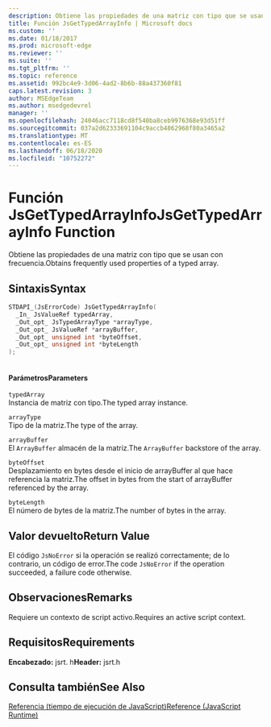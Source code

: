 ```yaml
---
description: Obtiene las propiedades de una matriz con tipo que se usan con frecuencia.
title: Función JsGetTypedArrayInfo | Microsoft docs
ms.custom: ''
ms.date: 01/18/2017
ms.prod: microsoft-edge
ms.reviewer: ''
ms.suite: ''
ms.tgt_pltfrm: ''
ms.topic: reference
ms.assetid: 992bc4e9-3d06-4ad2-8b6b-88a437360f81
caps.latest.revision: 3
author: MSEdgeTeam
ms.author: msedgedevrel
manager: ''
ms.openlocfilehash: 24046acc7118cd8f540ba8ceb9976368e93d51ff
ms.sourcegitcommit: 037a2d62333691104c9accb4862968f80a3465a2
ms.translationtype: MT
ms.contentlocale: es-ES
ms.lasthandoff: 06/18/2020
ms.locfileid: "10752272"
---
```

# <span data-ttu-id="add2f-103">Función JsGetTypedArrayInfo</span><span class="sxs-lookup"><span data-stu-id="add2f-103">JsGetTypedArrayInfo Function</span></span>
<span data-ttu-id="add2f-104">Obtiene las propiedades de una matriz con tipo que se usan con frecuencia.</span><span class="sxs-lookup"><span data-stu-id="add2f-104">Obtains frequently used properties of a typed array.</span></span>  
  
## <span data-ttu-id="add2f-105">Sintaxis</span><span class="sxs-lookup"><span data-stu-id="add2f-105">Syntax</span></span>  
  
```cpp  
STDAPI_(JsErrorCode) JsGetTypedArrayInfo(  
  _In_ JsValueRef typedArray,  
  _Out_opt_ JsTypedArrayType *arrayType,  
  _Out_opt_ JsValueRef *arrayBuffer,  
  _Out_opt_ unsigned int *byteOffset,  
  _Out_opt_ unsigned int *byteLength  
);  
  
```  
  
#### <span data-ttu-id="add2f-106">Parámetros</span><span class="sxs-lookup"><span data-stu-id="add2f-106">Parameters</span></span>  
 `typedArray`  
 <span data-ttu-id="add2f-107">Instancia de matriz con tipo.</span><span class="sxs-lookup"><span data-stu-id="add2f-107">The typed array instance.</span></span>  
  
 `arrayType`  
 <span data-ttu-id="add2f-108">Tipo de la matriz.</span><span class="sxs-lookup"><span data-stu-id="add2f-108">The type of the array.</span></span>  
  
 `arrayBuffer`  
 <span data-ttu-id="add2f-109">El `ArrayBuffer` almacén de la matriz.</span><span class="sxs-lookup"><span data-stu-id="add2f-109">The `ArrayBuffer` backstore of the array.</span></span>  
  
 `byteOffset`  
 <span data-ttu-id="add2f-110">Desplazamiento en bytes desde el inicio de arrayBuffer al que hace referencia la matriz.</span><span class="sxs-lookup"><span data-stu-id="add2f-110">The offset in bytes from the start of arrayBuffer referenced by the array.</span></span>  
  
 `byteLength`  
 <span data-ttu-id="add2f-111">El número de bytes de la matriz.</span><span class="sxs-lookup"><span data-stu-id="add2f-111">The number of bytes in the array.</span></span>  
  
## <span data-ttu-id="add2f-112">Valor devuelto</span><span class="sxs-lookup"><span data-stu-id="add2f-112">Return Value</span></span>  
 <span data-ttu-id="add2f-113">El código `JsNoError` si la operación se realizó correctamente; de lo contrario, un código de error.</span><span class="sxs-lookup"><span data-stu-id="add2f-113">The code `JsNoError` if the operation succeeded, a failure code otherwise.</span></span>  
  
## <span data-ttu-id="add2f-114">Observaciones</span><span class="sxs-lookup"><span data-stu-id="add2f-114">Remarks</span></span>  
 <span data-ttu-id="add2f-115">Requiere un contexto de script activo.</span><span class="sxs-lookup"><span data-stu-id="add2f-115">Requires an active script context.</span></span>  
  
## <span data-ttu-id="add2f-116">Requisitos</span><span class="sxs-lookup"><span data-stu-id="add2f-116">Requirements</span></span>  
 <span data-ttu-id="add2f-117">**Encabezado:** jsrt. h</span><span class="sxs-lookup"><span data-stu-id="add2f-117">**Header:** jsrt.h</span></span>  
  
## <span data-ttu-id="add2f-118">Consulta también</span><span class="sxs-lookup"><span data-stu-id="add2f-118">See Also</span></span>  
 [<span data-ttu-id="add2f-119">Referencia (tiempo de ejecución de JavaScript)</span><span class="sxs-lookup"><span data-stu-id="add2f-119">Reference (JavaScript Runtime)</span></span>](../chakra-hosting/reference-javascript-runtime.md)